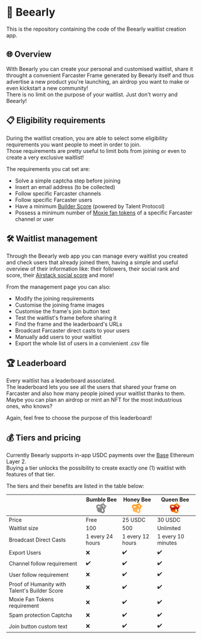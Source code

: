 # 🐝 Beearly

This is the repository containing the code of the Beearly waitlist creation app.

## 🌐 Overview

With Beearly you can create your personal and customised waitlist, share it throught a convenient Farcaster Frame generated by Beearly itself and thus advertise a new product you're launching, an airdrop you want to make or even kickstart a new community!\
There is no limit on the purpose of your waitlist. Just don't worry and Beearly!

## 📋 Eligibility requirements

During the waitlist creation, you are able to select some eligibility requirements you want people to meet in order to join.\
Those requirements are pretty useful to limit bots from joining or even to create a very exclusive waitlist!

The requirements you cat set are:

- Solve a simple captcha step before joining
- Insert an email address (to be collected)
- Follow specific Farcaster channels
- Follow specific Farcaster users
- Have a minimum [Builder Score](https://talentprotocol.notion.site/Builder-Score-FAQ-4e07c8df13514ce79661ed0d776d4741) (powered by Talent Protocol)
- Possess a minimum number of [Moxie fan tokens](https://build.moxie.xyz/the-moxie-protocol/moxie-protocol/fan-tokens) of a specific Farcaster channel or user

## 🛠️ Waitlist management

Through the Beearly web app you can manage every waitlist you created and check users that already joined them, having a simple and useful overview of their information like: their followers, their social rank and score, their [Airstack social score](https://docs.airstack.xyz/airstack-docs-and-faqs/farcaster/farcaster/social-capital) and more!

From the management page you can also:

- Modify the joining requirements
- Customise the joining frame images
- Customise the frame's join button text
- Test the waitlist's frame before sharing it
- Find the frame and the leaderboard's URLs
- Broadcast Farcaster direct casts to your users
- Manually add users to your waitlist
- Export the whole list of users in a convienient .csv file

## 🏆 Leaderboard

Every waitlist has a leaderboard associated.\
The leaderboard lets you see all the users that shared your frame on Farcaster and also how many people joined your waitlist thanks to them.\
Maybe you can plan an airdrop or mint an NFT for the most industrious ones, who knows?

Again, feel free to choose the purpose of this leaderboard!

## 💰 Tiers and pricing

Currently Beearly supports in-app USDC payments over the [Base](https://www.base.org/) Ethereum Layer 2.\
Buying a tier unlocks the possibility to create exactly one (1) waitlist with features of that tier.

The tiers and their benefits are listed in the table below:

|                                               | Bumble Bee ![Alt text](./public/bumble.svg) | Honey Bee ![Alt text](./public/honey.svg) | Queen Bee ![Alt text](./public/queen.svg) |
| --------------------------------------------- | ------------------------------------------- | ----------------------------------------- | ----------------------------------------- |
| Price                                         | Free                                        | 25 USDC                                   | 30 USDC                                   |
| Waitlist size                                 | 100                                         | 500                                       | Unlimited                                 |
| Broadcast Direct Casts                        | 1 every 24 hours                            | 1 every 12 hours                          | 1 every 10 minutes                        |
| Export Users                                  | ❌                                          | ✔️                                        | ✔️                                        |
| Channel follow requirement                    | ✔️                                          | ✔️                                        | ✔️                                        |
| User follow requirement                       | ❌                                          | ✔️                                        | ✔️                                        |
| Proof of Humanity with Talent's Builder Score | ❌                                          | ✔️                                        | ✔️                                        |
| Moxie Fan Tokens requirement                  | ❌                                          | ✔️                                        | ✔️                                        |
| Spam protection Captcha                       | ❌                                          | ✔️                                        | ✔️                                        |
| Join button custom text                       | ❌                                          | ✔️                                        | ✔️                                        |
